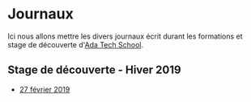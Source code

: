 # Journaux

Ici nous allons mettre les divers journaux écrit durant les formations et stage de découverte d'[Ada Tech School](https://ada-school.com).

## Stage de découverte - Hiver 2019

- [27 février 2019](20190227.md)

